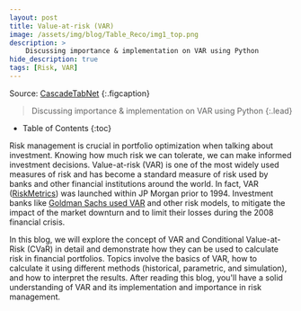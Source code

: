 ```yaml
---
layout: post
title: Value-at-risk (VAR) 
image: /assets/img/blog/Table_Reco/img1_top.png
description: >
    Discussing importance & implementation on VAR using Python
hide_description: true
tags: [Risk, VAR]
---
```


Source: [CascadeTabNet](https://github.com/DevashishPrasad/CascadeTabNet/blob/master/imgs/main_res.png)
{:.figcaption}

> Discussing importance & implementation on VAR using Python
{:.lead}

- Table of Contents
{:toc}

Risk management is crucial in portfolio optimization when talking about investment. Knowing how much risk we can tolerate, we can make informed investment decisions. Value-at-risk (VAR) is one of the most widely used measures of risk and has become a standard measure of risk used by banks and other financial institutions around the world. In fact, VAR ([RiskMetrics](https://www.investopedia.com/ask/answers/041615/what-riskmetrics-value-risk-var.asp)) was launched within JP Morgan prior to 1994. Investment banks like [Goldman Sachs used VAR](https://www.nytimes.com/2009/01/04/magazine/04risk-t.html) and other risk models, to mitigate the impact of the market downturn and to limit their losses during the 2008 financial crisis.

In this blog, we will explore the concept of VAR and Conditional Value-at-Risk (CVaR) in detail and demonstrate how they can be used to calculate risk in financial portfolios. Topics involve the basics of VAR, how to calculate it using different methods (historical, parametric, and simulation), and how to interpret the results. After reading this blog, you'll have a solid understanding of VAR and its implementation and importance in risk management.